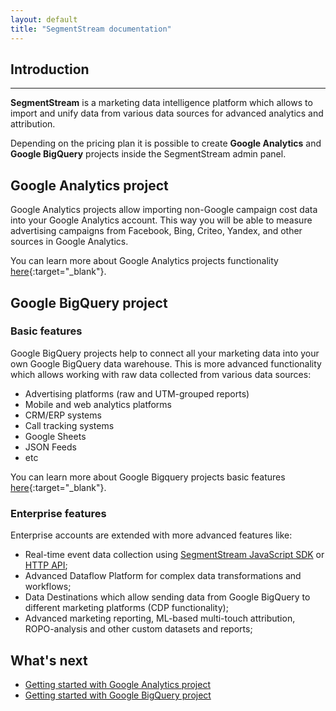 ```yaml
---
layout: default
title: "SegmentStream documentation"
---
```


## Introduction
---

**SegmentStream** is a marketing data intelligence platform which allows to import and unify data from various data sources for advanced analytics and attribution.

Depending on the pricing plan it is possible to create **Google Analytics** and **Google BigQuery** projects inside the SegmentStream admin panel.

## Google Analytics project

Google Analytics projects allow importing non-Google campaign cost data into your Google Analytics account. This way you will be able to measure advertising campaigns from Facebook, Bing, Criteo, Yandex, and other sources in Google Analytics.

You can learn more about Google Analytics projects functionality [here](https://segmentstream.com/google-analytics){:target="_blank"}.

## Google BigQuery project

### Basic features

Google BigQuery projects help to connect all your marketing data into your own Google BigQuery data warehouse. This is more advanced functionality which allows working with raw data collected from various data sources:

* Advertising platforms (raw and UTM-grouped reports)
* Mobile and web analytics platforms
* CRM/ERP systems
* Call tracking systems
* Google Sheets
* JSON Feeds
* etc

You can learn more about Google Bigquery projects basic features [here](https://segmentstream.com/bigquery){:target="_blank"}.

### Enterprise features

Enterprise accounts are extended with more advanced features like:

* Real-time event data collection using [SegmentStream JavaScript SDK](javascript-sdk/quickstart) or [HTTP API](http-api/overview);
* Advanced Dataflow Platform for complex data transformations and workflows;
* Data Destinations which allow sending data from Google BigQuery to different marketing platforms (CDP functionality);
* Advanced marketing reporting, ML-based multi-touch attribution, ROPO-analysis and other custom datasets and reports;

## What's next
* [Getting started with Google Analytics project](google-analytics/overview)
* [Getting started with Google BigQuery project](bigquery/overview)
